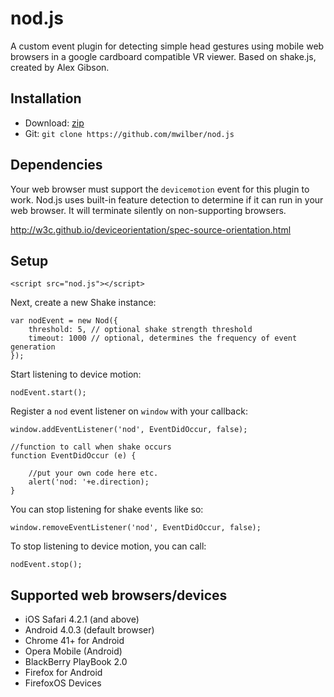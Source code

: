 nod.js
=======================================

A custom event plugin for detecting simple head gestures using mobile web browsers in a google cardboard compatible VR viewer. 
Based on shake.js, created by Alex Gibson.

Installation
---------------------------------------

* Download: [zip](https://github.com/mwilber/nod.js/zipball/master)
* Git: `git clone https://github.com/mwilber/nod.js`

Dependencies
---------------------------------------

Your web browser must support the `devicemotion` event for this plugin to work. Nod.js uses built-in feature detection to determine if it can run in your web browser. It will terminate silently on non-supporting browsers.

http://w3c.github.io/deviceorientation/spec-source-orientation.html

Setup
---------------------------------------

```
<script src="nod.js"></script>
```

Next, create a new Shake instance:

```
var nodEvent = new Nod({
    threshold: 5, // optional shake strength threshold
    timeout: 1000 // optional, determines the frequency of event generation
});
```

Start listening to device motion:

```
nodEvent.start();
```

Register a `nod` event listener on `window` with your callback:

```
window.addEventListener('nod', EventDidOccur, false);

//function to call when shake occurs
function EventDidOccur (e) {

    //put your own code here etc.
    alert('nod: '+e.direction);
}
```

You can stop listening for shake events like so:

```
window.removeEventListener('nod', EventDidOccur, false);
```

To stop listening to device motion, you can call:

```
nodEvent.stop();
```

Supported web browsers/devices
---------------------------------------

- iOS Safari 4.2.1 (and above)
- Android 4.0.3 (default browser)
- Chrome 41+ for Android
- Opera Mobile (Android)
- BlackBerry PlayBook 2.0
- Firefox for Android
- FirefoxOS Devices
